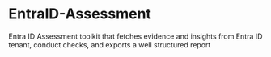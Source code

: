 # EntraID-Assessment
Entra ID Assessment toolkit that fetches evidence and insights from Entra ID tenant, conduct checks, and exports a well structured report
